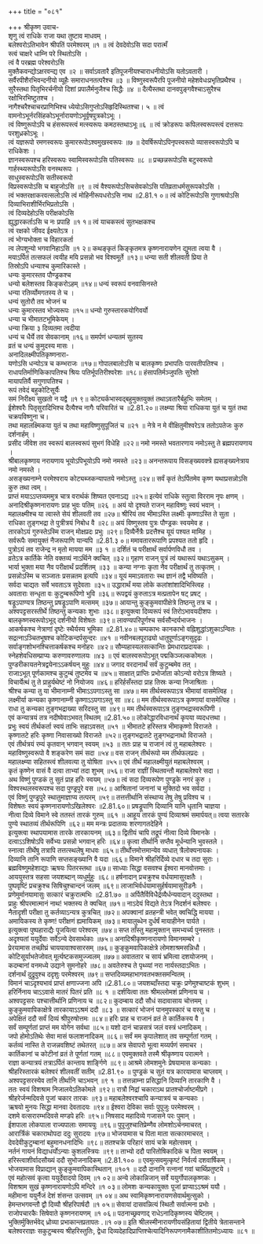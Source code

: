 +++
title = "०८१"

+++
श्रीकृष्ण उवाच-  
शृणु त्वं राधिके राजा यथा तुष्टाव माधवम् ।  
बलेश्वरोऽतिभावेन श्रीपतिं परमेश्वरम् ॥१ ॥
त्वं देवदेवोऽसि सदा परात्मँ  
स्त्वं चाक्षरे धाम्नि परे स्थितोऽसि ।  
त्वं वै परब्रह्म परेश्वरोऽसि  
मुक्तैकवन्द्योऽक्षरवन्द्य एव ॥२ ॥
सर्वाऽवतारै इतिपूजनीयश्चाराधनीयोऽसि यतोऽवतारी ।  
सर्वैरपीशैरभिवन्दनीयो व्यूहैः समाराधनतत्परैश्च ॥३ ॥
विष्णुस्वरूपैरपि पूजनीयो महेशवेधःप्रभृतिप्रथैश्च ।  
सुरैस्तथा पितृभिरर्चनीयो दिशां प्रपालैर्मनुजैश्च सिद्धैः ॥४ ॥
दैत्यैस्तथा दानवपुङ्गवैश्चाऽसुरैश्च रक्षोभिरभिष्टुतश्च ।  
नागैश्चरैश्चाचरप्राणिभिश्च ध्येयोऽसिगुप्तोऽसिहृदिस्थितश्चा। ५ ॥
त्वं वामनोऽभूर्नरसिंहकोऽभूर्नारायणोऽभूर्वृषपुत्रकोऽभूः ।  
त्वं विष्णुरूपोऽपि च हंसरूपस्त्वं मत्स्यरूपः कमठस्तथाऽभूः॥६ ॥
त्वं क्रोडरूपः कपिलस्वरूपस्त्वं दत्तरूपः परशुध्रकोऽभूः ।  
त्वं यज्ञरूपो रमणस्वरूपः कुमाररूपोऽश्वमुखस्वरूपः ॥७ ॥
देवर्षिरूपोऽपिनृपस्वरूपो व्यासस्वरूपोऽपि च राधिकेशः ।  
ज्ञानस्वरूपश्च हरिस्वरूपः स्वामिस्वरूपोऽसि पतिस्वरूपः ॥८ ॥
प्रच्छन्नरूपोऽसि बटुस्वरूपो  
गार्हस्थ्यरूपोऽसि वनस्थरूपः ।  
साधुस्वरूपोऽसि सतीस्वरूपो  
विप्रस्वरूपोऽसि च बाहुजोऽसि ॥९ ॥
त्वं वैश्यरूपोऽसिचसेवकोऽसि पतिव्रताधर्मसुरूपकोऽसि ।  
त्वं भक्तरक्षाकरवत्सलोऽसि त्वं मोहिनीरूपधरोऽसि नाथ ॥2.81.१ ०॥
त्वं कोटिरूपोऽसि गुणाश्रयोऽसि  
दिव्याभिराशीर्भिरभिप्रतोऽसि ।  
त्वं दिव्यदेहोऽसि परीक्षकोऽसि  
ह्युद्धारकर्ताऽसि च नः प्रपाहि ॥१ १॥
त्वं याचकस्त्वं सुतभक्षकश्च  
त्वं रक्षको जीवद ईक्ष्यतेऽत्र ।  
त्वं भोग्यभोक्ता च विहारकर्ता  
त्व लेपशून्यो भगवानिहाऽसि ॥१ २॥
कथङ्कृतं किङ्कृतमत्र कृष्णनारायणेन द्युमता त्वया वै ।  
मयाऽर्पितं तत्सफलं त्वयीह मयि प्रसन्नो भव विश्वमूर्ते ॥१३॥
धन्या सती शीलवती प्रिया ते  
तिस्रोऽपि धन्याश्च कुमारिकास्ते ।  
धन्यः कुमारस्तव पौण्ड्रकश्च  
धन्यो बलेशस्तव किङ्करोऽहम् ॥१४॥
धन्यं स्वरूपं वनवासिनस्ते  
धन्या रतिर्व्योमगतस्य ते च ।  
धन्यं सुतोरौ तव भोजनं च  
धन्यः कुमारस्तव भोज्यरूपः ॥१५॥
धन्यो गुरुस्तारकयोगिवर्यो  
धन्या च भीमातटभूमिकेयम् ।  
धन्या क्रिया ३ दिव्यतमा त्वदीया  
धन्यं च धैर्ये तव सेवकानाम् ॥१६॥
समर्पणं धन्यतमं सुतस्य  
व्रतं च धन्यं कुमुदस्य मासः ।  
अनादिलक्ष्मीपतिकृष्णनारा-  
यणोऽसि धन्योऽत्र च कम्भराजः ॥१७॥
गोपालबालोऽसि च बालकृष्णः प्रभापतिः पारवतीपतिश्च ।  
राधापतिर्माणिकिकापतिश्च श्रियः पतिर्भूपतिरीश्वरेशः ॥१८॥
हंसापतिर्मञ्जुपतिः सुरेशो  
मायापतिर्वै सगुणापतिश्च ।  
रूपं तवेदं बहुकोटिसूर्यैः  
समं निरीक्ष्य सुखतो न यद्वै ॥१ ९॥
कोट्यर्कभास्वद्बहुमुक्तयुक्तं तथाऽवतारैर्बहुभिः समेतम् ।  
ईशेश्वरैः पितृसुरादिभिश्च दैत्यैश्च नागैः परिवारितं च ॥2.81.२०॥
लक्ष्म्या श्रिया राधिकया युतं च युतं तथा चक्रपविष्णुना च।  
तथा महालक्ष्मिकया युतं च तथा महाविष्णुसुपूजितं च ॥२१ ॥
नेत्रे न मे वीक्षितुमीश्वरेऽत्र ततोऽपतेजः कुरु दर्शनार्हम् ।  
प्रसीद जीवेश तव स्वरूपं बालस्वरूपं सुभगं विधेहि ॥२२॥
नमो नमस्ते भवतारणाय नमोऽस्तु ते ब्रह्मपरायणाय ।  
श्रीबालकृष्णाय नरायणाय भूयोऽपिभूयोऽपि नमो नमस्ते ॥२३॥
अनन्तरूपाय विसङ्ख्यवक्त्रे ह्यसङ्ख्यनेत्राय नमो नमस्ते ।  
असङ्ख्यनाम्ने परमेश्वराय कोट्यब्जकन्यापतये नमोऽस्तु ॥२४॥
सर्वं कृतं तेऽर्पितमेव कृष्ण यथाप्रसन्नोऽसि कुरु तथा त्वम् ।  
प्राप्तं मयाऽऽप्तव्यममुत्र चात्र वरार्थकं शिष्यत एवनाऽद्य ॥२५॥
इत्येवं राधिके स्तुत्वा विरराम नृपः क्षणम् ।  
अनादिश्रीकृष्णनारायणः प्राह भुवः पतिम् ॥२६ ॥
अयं यो दृश्यते राजन् महाविष्णुः स्वयं भवान् ।  
महालक्ष्मीश्च या त्वास्ते सेयं शीलवती तव ॥२७॥
श्रीरियं तव भीमाऽस्ति लक्ष्मीः कृष्णाऽस्ति ते सुता ।  
राधिका तुङ्गभद्रा ते पुत्रीत्रयं निबोध वै ॥२८॥
अयं विष्णुस्तव पुत्रः पौण्ड्रकः स्वयमेव ह ।  
तारकोऽयं गुरुस्तेऽस्मि राजन् मोक्षप्रदः प्रभुः ॥२९॥
दिव्यैर्नेत्रैः प्रदत्तैश्च यूयं पश्यत मामिह ।  
सर्वरूपैः समायुक्तं नैजरूपाणि यान्यपि ॥2.81.३ ०॥
ममावताररूपाणि प्रपश्यत ततो हृदि ।  
पुत्रोऽयं तव राजेन्द्र न मृतो मायया मम ॥३ १ ॥
दर्शितं च परीक्षार्थं सर्वार्पणविधौ तव ।  
व्रतेऽत्र कार्तिके नेति वक्तव्यं नाऽर्थिने क्वचित् ॥३२॥
गृहाण राजन् पुत्रं त्वं यथारूपं यथाऽसुकम् ।  
भार्या भुक्ता मया नैव परीक्षार्थं प्रदर्शितम् ॥३३ ॥
कन्या नग्नाः कृता नैव परीक्षार्थं तु तत्कृतम् ।  
प्रसन्नोऽस्मि च सञ्जातः प्रसन्नतम इत्यपि ॥३४॥
यूयं ममाऽवताराः स्थ ज्ञानं तद्वै भविष्यति ।  
सर्वदा चाद्यतः सर्वे भवताऽत्र सुदेवताः ॥३५॥
उद्धारार्थं मया लोके कलांशांशादिभिस्त्विह ।  
अवताराः सन्धृता वः कुटुम्बरूपिणो भुवि ॥३६॥
रूपद्वयं कुरुताऽत्र मत्प्रतापेन षट् प्रषट् ।  
षड्रूऽपाण्यत्र तिष्ठन्तु प्रषड्रूऽपाणि मत्समम् ॥३७॥
आयान्तु कुङ्कुमवापीक्षेत्रे तिष्ठन्तु तत्र च ।  
अश्वपट्टसरस्तीर्थे तिष्ठन्तु कन्यकाः शुभाः ॥३८॥
इत्युक्त्वा दिव्यरूपं स्वं तिरोऽभावयदीशपः ।  
बालकृष्णस्वरूपोऽभूद् दर्शनीयो विशेषतः ॥३९॥
लावण्यपरिपूर्णश्च सर्वसौन्दर्यभाजनः ।  
आकर्षकश्च नेत्राणां दृष्टेः स्थैर्यस्य भूमिका ॥2.81.४०॥
चम्पकाभः कानकाभो वह्निशुद्धांऽशुकाऽन्वितः ।  
सद्रत्नाऽञ्चितभूषश्च कोटिकन्दर्पसुन्दरः ॥४१ ॥
नवीनबलपूराढ्यो धातुपूर्णाऽङ्गसुदृढः ।  
सर्वाङ्गशोभनश्चित्ताकर्षकश्च मनोहरः ॥४२॥
सौम्यहास्यलसत्कान्तिः प्रेमधाराप्रदायकः ।  
स्नेहशेवधिसम्प्राप्यः करुणावरुणालयः ॥४३ ॥
एवं बालस्वरूपोऽभूत् पद्मकिञ्जल्ककोमलः ।  
पुण्डरीकायतनेत्रद्वयेनाऽऽकर्षयन् मुहुः ॥४४॥
जगाद वरदानार्थं सर्वं कुटुम्बमेव तत् ।  
राजाऽभूत् पूर्णकामश्च कुटुम्बं तुष्टमेव च ॥४५॥
साक्षात् प्राप्तिः प्रभोर्जाता कोऽन्यो वरोऽत्र शिष्यते ।  
विचार्येत्थं तु ते प्राहुर्यथेष्टं नो नियोजय ॥४६॥
हरिर्हसँस्तदा प्राह तिस्रः कन्या निजाश्रिताः ।  
श्रीश्च कन्या तु या भीमानाम्नी भीमाऽऽपगाऽस्तु सा ॥४७॥
मम तीर्थस्वरूपाऽत्र भीमायां वासमेत्विह ।  
लक्ष्मीर्या कन्यका कृष्णानाम्नी कृष्णाऽऽपगाऽस्तु सा ॥४८॥
मम तीर्थस्वरूपाऽत्र कृष्णायां वासमेत्विह ।  
राधा तु कन्यका तुङ्गभद्राख्या सरिदस्तु सा ॥४९॥
मम तीर्थस्वरूपाऽत्र तुङ्गभद्रास्वरूपिणी ।  
एवं कन्यात्रयं तत्र नदीष्वेवाऽभवत् स्थितम् ॥2.81.५०॥
लोकोद्धारविधानार्थं कृपया व्यदधत्तथा ।  
प्रभुः स्वयं तीर्थकर्ता स्वयं ताभिः सहाऽवसत् ॥५१ ॥
भीमातटे हरिस्तत्र भीमाकृष्णो विराजते ।  
कृष्णातटे हरिः कृष्णा निवासाख्यो विराजते ॥५२॥
तुङ्गभद्रातटे तुङ्गभद्रानाथो विराजते ।  
एवं तीर्थत्रयं रम्यं कृतवान् भगवान् स्वयम् ॥५३ ॥
ततः प्राह च राजानं त्वं तु महाबलेश्वरः ।  
महाविष्णुस्वरूपो वै शङ्करेण समं सदा ॥५४॥
वस राजन् तीर्थरूपो मम तीर्थफलप्रदः ।  
महालक्ष्म्या सहितस्त्वं शीलवत्या तु योषिता ॥५५॥
एवं तीर्थं महालक्ष्मीयुतं महाबलेश्वरम् ।  
कृतं कृष्णेन वासं वै दत्वा ताभ्यां तदा शुभम् ॥५६॥
राजा राज्ञीं स्थितवन्तौ महाबलेश्वरे सदा ।  
अथ विष्णुं पुण्डकं तु सुतं प्राह हरिः स्वयम् ॥५७॥
त्वं सदा दिव्यरूपेण पुण्ड्रके नगरं कुरु ।  
विश्वस्थलस्वरूपश्च सदा पुण्ड्रपुरे वस ॥५८॥
आश्रितानां जनानां च मुक्तिदो भव सर्वदा ।  
एवं विष्णुं पुण्ड्रपुरे स्थातुमाज्ञाप्य तत्परम् ॥५९॥
तत्तत्तीर्थानि संस्थाप्य तेषु तेषु प्रविश्य च ।  
विशेषतः स्वयं कृष्णनारायणोऽखिलेश्वरः ॥2.81.६०॥
प्रषड्रूपाणि दिव्यानि यानि धृतानि चाज्ञया ।  
नीत्वा दिव्ये विमाने स्वे ततस्तं तारकं गुरुम् ॥६१ ॥
आहूय तारकं पुण्यं दिव्याश्रमं समार्पयत्॥
त्वया सतारके पुण्ये स्थातव्यं तीर्थरूपिणि ॥६२॥
मम मन्त्रः प्रदातव्यः शरणागतदेहिने ।  
इत्युक्त्वा स्थापयामास तारके तारकायनम् ॥६३॥
द्वितीयं चापि तद्रूपं नीत्वा दिव्ये विमानके ।  
दत्वाऽऽशिषोऽपि सर्वेभ्यः प्रसन्नो भगवान् हरिः ॥६४॥
कृत्वा तीर्थानि सप्तैव मूर्धन्यानि भुवस्तले ।  
स्नात्वा तीर्थेषु तत्रापि तत्तत्स्थलेषु माधवः ॥६५॥
तीर्थोत्तमोत्तमान्येव व्यधात् त्रैलोक्यनायकः ।  
दिव्यानि तानि रूपाणि सप्तसङ्ख्यानि वै यदा ॥६६॥
विमाने श्रीहरिर्दिव्ये दधार च तदा सुराः ।  
ब्रह्मविष्णुमहेशाद्याः ऋषयः पितरस्तथा ॥६७॥
साध्याः सिद्धा वसवश्च ईश्वरा मानवोत्तमाः ।  
आययुस्तत्र सहसा जयशब्दान् व्यधुर्मुहुः ॥६८॥
हर्षनादान् प्रचक्रुश्च वर्धयामासुरक्षतैः ।  
पुष्पवृष्टिं प्रचक्रुश्च सिषिचुश्चान्दनं जलम् ॥६९॥
लाजाभिर्वर्धयामासुर्हर्षयामासुरीडनैः ।  
प्रणेमुर्मानयामासुः सत्कारं चक्रुरात्मभिः ॥2.81.७० ॥
अर्पितैर्विविधैर्द्रव्यैर्धन्यवादान् ददुस्तथा ।  
प्राहुः श्रीपरमात्मानं नाथ! भक्तस्य ते क्वचित् ॥७१॥
नाऽदेयं विद्यते तेऽत्र निदर्शनं बलेश्वरः ।  
नैतादृशी परीक्षा तु कर्तव्याऽन्यत्र कुत्रचित् ॥७२॥
अपक्वानां व्रतहन्त्री भवेत् क्वचिद्धि मायया ।  
अमायिकस्य ते कृष्ण! परीक्षणं ह्यमायिकम् ॥७३॥
मायालुब्धेन दुर्धर्षं मायाहीनेन पार्यते ।  
इत्युक्त्वा पुष्पहाराद्यैः पूजयित्वा परेश्वरम् ॥७४॥
सप्त ताँस्तु महामुक्तान् समभ्यर्च्य पुनस्ततः ।  
अदृश्यतां ययुर्देवाः सर्वेऽन्ये देवसार्थकाः ॥७५॥
अनादिश्रीकृष्णनारायणो विमानमम्बरे ।  
प्रेरयामास तच्छीघ्रं चाययावाश्वसारसम् ॥७६॥
कुङ्कुमवापिकाक्षेत्रे लोमशाश्रमसन्निधौ ।  
कोटिसूर्याभतेजोवत् मूर्त्यष्टकसमुज्ज्वलम् ॥७७॥
अवाततार च सायं भ्रमित्वा दशयोजनम् ।  
कदम्बानां वनमध्ये उद्याने सुमनोहरे ॥७८॥
अवतेरुश्च ते पृथ्व्यां नरा नार्यस्तदाऽभितः ।  
दर्शनार्थं दुद्रुवुश्च ददृशुः परमेश्वरम् ॥७९॥
सप्तदिव्यमहाभागवतभक्तसमन्वितम् ।  
विमानं चाऽदृश्यभावं प्राप्तं क्षणाज्जना अपि ॥2.81.८०॥
जयशब्दाँस्तदा चक्रुः प्रणेमुश्चाष्टकं शुभम् ।  
हरिर्निनाय चाऽऽवासे मातरं पितरं प्रति ॥८ १ ॥
दर्शयित्वा ततः श्रीमल्लोमशं प्रणिनाय च ।  
अश्वपट्टसरः पश्चात्तीर्थानि प्रणिनाय च ॥८२॥
कुदम्बाय ददौ सौधं सदावासाय चोत्तमम् ।  
कुङ्कुमवापिकाक्षेत्रे तारकायाऽऽश्रमं ददौ ॥८३ ॥
सत्कारं भोजनं पानमुपस्कारं च वस्तु च ।  
अपेक्षितं ददौ सर्वं दिव्यं श्रीपुरुषोत्तमः ॥८४॥
हरिः प्राह च राजानं व्रतं ते कार्तिकस्य वै ।  
सर्वं सम्पूर्णतां प्राप्तं मम योगेन सर्वथा ॥८५॥
यशो दानं चान्नसत्रं जलं वस्त्रं धनादिकम् ।  
जपो होमोऽतिथेः सेवा मासं फलाशनादिकम् ॥८६॥
सर्वं मम कृपालेशात् तव सम्पूर्णतां गतम् ।  
कर्तव्यं नास्ति ते राजन्नवशिष्टं तथेतरत् ॥८७॥
अत्र सेवापरो भूत्वा मय्यर्पणं समाचर ।  
कार्तिकानां च कोटीनां व्रतं ते पूर्णतां गतम् ॥८८॥
एवमुक्तवते तस्मै श्रीकृष्णाय परात्मने ।  
राज्ञा कन्यात्रयं तत्राऽर्पितं कान्ताय शार्ङ्गिणे ॥८९॥
आश्रमे लोमशमुनेः प्रेषयामास कन्यकाः ।  
श्रीहरिस्तारकं बलेश्वरं शीलवतीं सतीम् ॥2.81.९० ॥
पुण्ड्रकं च सुतं यत्र कारयामास चाप्लवम् ।  
अश्वपट्टसरस्येव तानि तीर्थानि चाऽभवन् ॥९ १ ॥
तत्तन्नाम्ना प्रसिद्धानि दिव्यानि तारकाणि वै ।  
ततः स्वयं विशश्राम निजालयेऽतिकोमले ॥९२॥
रात्रौ निद्रां चकाराऽथ प्रातश्चोर्जाष्टमीप्रगे ।  
श्रीहरेर्जन्मदिवसे पूजां चकार तारकः ॥९३॥
महाबलेश्वरश्चापि कन्यात्रयं च कन्यकाः ।  
ऋषयो मुनयः सिद्धा मानवा देवतादयः ॥९४॥
ईश्वरा देविका सर्वाः पुपूजुः परमेश्वरम् ।  
दशमे वत्सरारम्भदिवसे मण्डपे हरिः ॥९५॥
निषसाद महादिव्ये गजासने परः पुमान् ।  
ईशपाला लोकपाला राज्यपालाः समाययुः ॥९६॥
पुपूजुश्चातिप्रेम्णैव लोमशोऽर्चनमाचरत् ।  
आरार्त्रिकं चकाराथोपदा ददुः सुरादयः ॥९७॥
भोजयामास च पिता माता सत्कारमाचरत् ।  
देवदेवीकुटुम्बानां बहुमानधनादिभिः ॥९८॥
ततश्चक्रे परिहारं सायं चक्रे महोत्सवम् ।  
नर्तनं गायनं विद्याधर्योऽन्याः कुशलस्त्रियः ॥९९॥
ताभ्यो ददौ पारितोषिकादिकं च पिता स्वयम् ।  
हरिस्त्वाशीर्वादसौख्यं ददौ सुभोजनादिकम् ॥2.81.१०० ॥
एवमुत्सवमुत्कृष्टं निर्वर्त्य दशवार्षिकम् ।  
भोजयामास विप्राद्यान् कुङ्कुमवापिकास्थितान् ॥१०१ ॥
ददौ दानानि रत्नानां गवां चार्थिप्रतुष्टये ।  
एवं महोत्सवं कृत्वा ययुर्देवादयो दिवम् ॥१ ०२॥
अन्ये लोकान्निजान् सर्वे ययुर्गोपालकृष्णकः ।  
विशश्राम सुखं कृष्णनारायणोऽपि मन्दिरे ॥१ ०३॥
लोमशः कन्यकायुक्तः पूजां प्राप्याऽऽश्रमं ययौ ।  
महीमाना ययुर्नैजं देशं शंसन्त उत्सवम् ॥१ ०४॥
अथ स्वामिकृष्णनारायणसेवार्थमुत्सुको ।  
हेमन्तभगवन्तौ द्वौ दिव्यौ श्रीहरिपार्षदौ ॥१ ०५॥
सेवायां दासवन्नित्यं स्थितौ सर्वात्मना प्रभोः ।  
राजोपचारकैः सिषेवाते कृष्णनरायणम् ॥१ ०६॥
पठनाच्छ्रवणाद् राधेऽनादिकृष्णस्य चेष्टितम् ।  
भुक्तिर्मुक्तिर्भवेद् ध्रोव्या प्रभाकान्तप्रतापतः .॥१ ०७॥
इति श्रीलस्मीनारायणीयसंहितायां द्वितीये त्रेतासन्ताने बलेश्वरराज्ञः सकुटुम्बस्य श्रीहरिस्तुतिः, द्वेधा दिव्यदेहादिप्राप्तिश्चेत्यादिनिरूपणनामैकाशीतितमोऽध्यायः ॥८१ ॥
    
